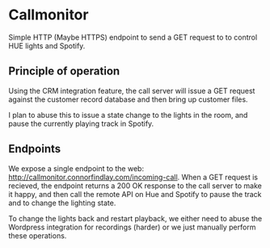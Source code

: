 # Callmonitor
Simple HTTP (Maybe HTTPS) endpoint to send a GET request to to control HUE lights and Spotify.

## Principle of operation
Using the CRM integration feature, the call server will issue a GET request against the 
customer record database and then bring up customer files.

I plan to abuse this to issue a state change to the lights in the room, and pause the
currently playing track in Spotify.

## Endpoints
We expose a single endpoint to the web: http://callmonitor.connorfindlay.com/incoming-call. When a GET
request is recieved, the endpoint returns a 200 OK response to the call server to make it happy,
and then call the remote API on Hue and Spotify to pause the track and to change the lighting
state.

To change the lights back and restart playback, we either need to abuse the Wordpress integration for
recordings (harder) or we just manually perform these operations. 

